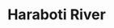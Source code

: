 ---
title: "Haraboti River"
title_bn: "হারাবতি নদী"
description: "This river has many tributaries which found in Dinajpur district that discharged in Tulshi Ganges river at Binodpur Telabadai."
---